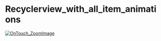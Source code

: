 # Recyclerview_with_all_item_animations


<p><a target="_blank" rel="noopener noreferrer" href="
      RecyclerView_with_animation/20180904_181714_edited.mp4
    "><img src="https://github.com/mahesh504/Recyclerview_with_all_item_animations/blob/master/anim_rcv_gif.gif" alt="OnTouch_ZoomImage" style="max-width:50%;"></a></p>
